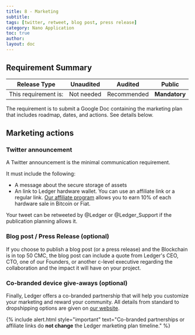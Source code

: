 ```yaml
---
title: 8 - Marketing
subtitle:
tags: [twitter, retweet, blog post, press release]
category: Nano Application
toc: true
author:
layout: doc
---
```


## Requirement Summary

|    Release Type       |          Unaudited     |          Audited       |          Public        |
|-----------------------|------------------------|------------------------|------------------------|
|  This requirement is: |    Not needed    |   Recommended     |   <b>Mandatory</b>     |

The requirement is to submit a Google Doc containing the marketing plan that includes roadmap, dates, and actions. See details below.

## Marketing actions

### Twitter announcement

A Twitter announcement is the minimal communication requirement.

It must include the following:
- A message about the secure storage of assets
- An link to Ledger hardware wallet. You can use an affiliate link or a regular link. [Our affiliate program](https://www.ledgerwallet.com/affiliates) allows you to earn 10% of each hardware sale in Bitcoin or Fiat. 

Your tweet can be retweeted by @Ledger or @Ledger_Support if the publication planning allows it.

### Blog post / Press Release (optional)

If you choose to publish a blog post (or a press release) and the Blockchain is in top 50 CMC, the blog post can include a quote from Ledger's CEO, CTO, one of our Founders, or another c-level executive regarding the collaboration and the impact it will have on your project.

### Co-branded device give-aways (optional)

Finally, Ledger offers a co-branded partnership that will help you customize your marketing and reward your community. All details from standard to dropshipping options are given on [our website](https://www.ledger.com/co-branded-partnership).


<!--  -->
{% include alert.html style="important" text="Co-branded partnerships or affiliate links do <b>not change</b> the Ledger marketing plan timeline." %}
<!--  -->
